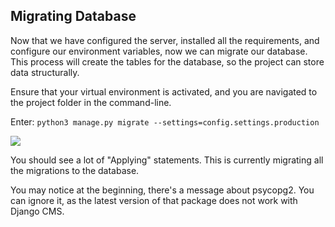 ## Migrating Database

Now that we have configured the server, installed all the requirements, and configure our environment variables, now we can migrate our database. This process will create the tables for the database, so the project can store data structurally. 

Ensure that your virtual environment is activated, and you are navigated to the project folder in the command-line.

Enter: `python3 manage.py migrate --settings=config.settings.production`

![](https://i.imgur.com/4l3s9NX.png)

You should see a lot of "Applying" statements. This is currently migrating all the migrations to the database.

You may notice at the beginning, there's a message about psycopg2. You can ignore it, as the latest version of that package does not work with Django CMS.

